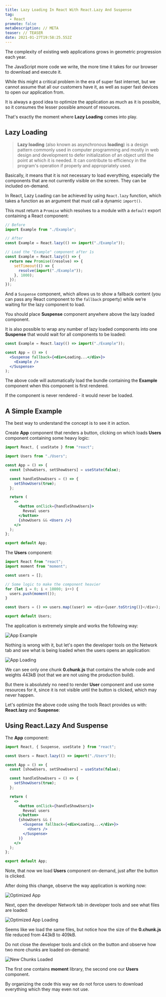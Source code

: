```yaml
---
title: Lazy Loading In React With React.Lazy And Suspense
tag:
  - React
promote: false
metaDescription: // META
teaser: // TEASER
date: 2021-01-27T19:58:25.552Z
---
```

The complexity of existing web applications grows in geometric progression each year. 

The JavaScript more code we write, the more time it takes for our browser to download and execute it.

While this might a critical problem in the era of super fast internet, but we cannot assume that all our customers have it, as well as super fast devices to open our application from.

It is always a good idea to optimize the application as much as it is possible, so it consumes the lesser possible amount of resources.

That's exactly the moment where **Lazy Loading** comes into play.

## Lazy Loading

> **Lazy loading** (also known as asynchronous **loading**) is a design pattern commonly used in computer programming and mostly in web design and development to defer initialization of an object until the point at which it is needed. It can contribute to efficiency in the program's operation if properly and appropriately used.

Basically, it means that it is not necessary to load everything, especially the components that are not currently visible on the screen. They can be included on-demand.

In React, Lazy Loading can be achieved by using `React.lazy` function, which takes a function as an argument that must call a dynamic `import()`. 

This must return a `Promise` which resolves to a module with a `default` export containing a React component:

```javascript
// Before
import Example from "./Example";

// After
const Example = React.lazy(() => import("./Example"));

// Load the "Example" component after 1s 
const Example = React.lazy(() => {
  return new Promise((resolve) => {
    setTimeout(() => {
      resolve(import("./Example"));
    }, 1000);
  });
});
```

And a `Suspense` component, which allows us to show a fallback content (you can pass any React component to the `fallback` property) while we’re waiting for the lazy component to load.

You should place **Suspense** component anywhere above the lazy loaded component.

It is also possible to wrap any number of lazy loaded components into one **Suspense** that would wait for all components to be loaded:

```jsx
const Example = React.lazy(() => import("./Example"));

const App = () => (
  <Suspense fallback={<div>Loading...</div>}>
    <Example />
  </Suspense>
);
```

The above code will automatically load the bundle containing the **Example** component when this component is first rendered.

If the component is never rendered - it would never be loaded.

## A Simple Example

The best way to understand the concept is to see it in action.

Create **App** component that renders a button, clicking on which loads **Users** component containing some heavy logic:

```jsx
import React, { useState } from "react";

import Users from "./Users";

const App = () => {
  const [showUsers, setShowUsers] = useState(false);

  const handleShowUsers = () => {
    setShowUsers(true);
  };

  return (
    <>
      <button onClick={handleShowUsers}>
        Reveal users
      </button>
      {showUsers && <Users />}
    </>
  );
};

export default App;
```

The **Users** component:

```javascript
import React from "react";
import moment from "moment";

const users = [];

// Some logic to make the component heavier
for (let i = 0; i < 10000; i++) {
  users.push(moment());
}

const Users = () => users.map((user) => <div>{user.toString()}</div>);

export default Users;
```

The application is extremely simple and works the following way:

![App Example](/img/app-example.gif "App Example")

Nothing is wrong with it, but let's open the developer tools on the Network tab and see what is being loaded when the users opens an application:

![App Loading](/img/screenshot-2021-01-26-at-20.35.04.png "App Loading")

We can see only one chunk **0.chunk.js** that contains the whole code and weights 443kB (not that we are not using the production build).

But there is absolutely no need to render **User** component and use some resources for it, since it is not visible until the button is clicked, which may never happen.

Let's optimize the above code using the tools React provides us with: **React.lazy** and **Suspense**:

## Using React.Lazy And Suspense

The **App** component:

```jsx
import React, { Suspense, useState } from "react";

const Users = React.lazy(() => import("./Users"));

const App = () => {
  const [showUsers, setShowUsers] = useState(false);

  const handleShowUsers = () => {
    setShowUsers(true);
  };

  return (
    <>
      <button onClick={handleShowUsers}>
        Reveal users
      </button>
      {showUsers && (
        <Suspense fallback={<div>Loading...</div>}>
          <Users />
        </Suspense>
      )}
    </>
  );
};

export default App;
```

Note, that now we load **Users** component on-demand, just after the button is clicked.

After doing this change, observe the way application is working now:

![Optimized App](/img/optimized-app.gif "Optimized App")

Next, open the developer Network tab in developer tools and see what files are loaded:

![Optimized App Loading](/img/screenshot-2021-01-26-at-22.35.23.png "Optimized App Loading")

Seems like we load the same files, but notice how the size of the **0.chunk.js** file reduced from 443kB to 409kB.

Do not close the developer tools and click on the button and observe how two more chunks are loaded on-demand:

![New Chunks Loaded](/img/screenshot-2021-01-26-at-22.39.54.png "New Chunks Loaded")

The first one contains **moment** library, the second one our **Users** component.

By organizing the code this way we do not force users to download everything which they may even not use.